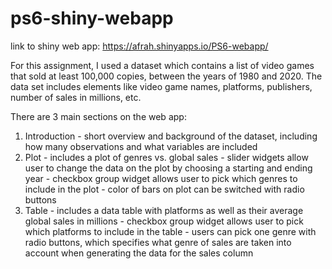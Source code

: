 # ps6-shiny-webapp

link to shiny web app: https://afrah.shinyapps.io/PS6-webapp/

For this assignment, I used a dataset which contains a list of video games that
sold at least 100,000 copies, between the years of 1980 and 2020. The data set 
includes elements like video game names, platforms, publishers, number of sales
in millions, etc.

There are 3 main sections on the web app:

1. Introduction
        - short overview and background of the dataset, including how many observations
          and what variables are included
2. Plot
        - includes a plot of genres vs. global sales
        - slider widgets allow user to change the data on the plot by choosing
          a starting and ending year
        - checkbox group widget allows user to pick which genres to include in the plot
        - color of bars on plot can be switched with radio buttons
3. Table
        - includes a data table with platforms as well as their average global sales in millions
        - checkbox group widget allows user to pick which platforms to include in the table
        - users can pick one genre with radio buttons, which specifies what genre of sales are
          taken into account when generating the data for the sales column